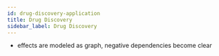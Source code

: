 ```yaml
---
id: drug-discovery-application
title: Drug Discovery
sidebar_label: Drug Discovery
---
```


- effects are modeled as graph, negative dependencies become clear
